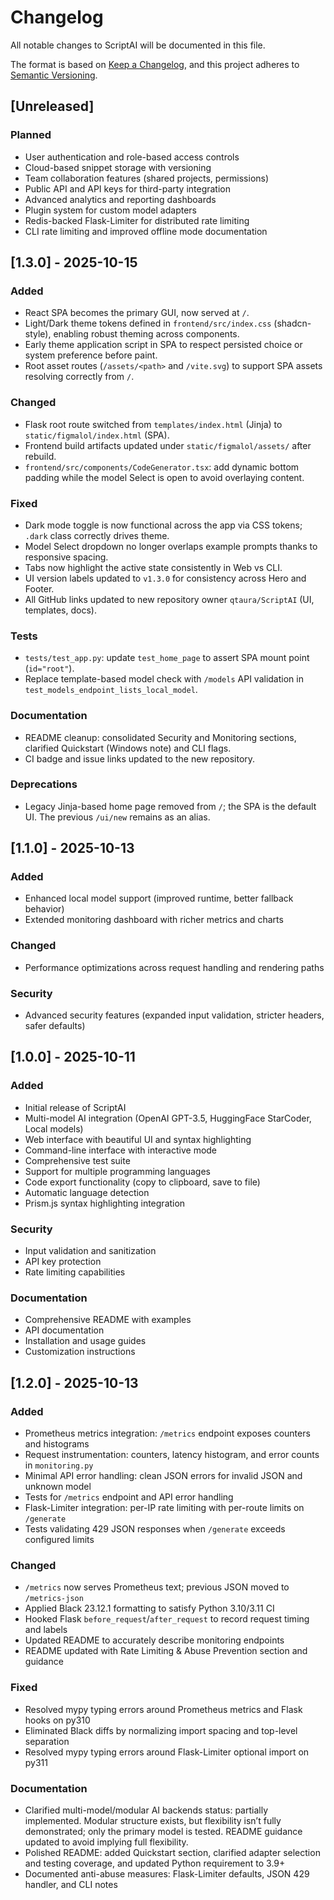 # Changelog

All notable changes to ScriptAI will be documented in this file.

The format is based on [Keep a Changelog](https://keepachangelog.com/en/1.0.0/),
and this project adheres to [Semantic Versioning](https://semver.org/spec/v2.0.0.html).

## [Unreleased]

### Planned
- User authentication and role-based access controls
- Cloud-based snippet storage with versioning
- Team collaboration features (shared projects, permissions)
- Public API and API keys for third-party integration
- Advanced analytics and reporting dashboards
- Plugin system for custom model adapters
- Redis-backed Flask-Limiter for distributed rate limiting
- CLI rate limiting and improved offline mode documentation

## [1.3.0] - 2025-10-15

### Added
- React SPA becomes the primary GUI, now served at `/`.
- Light/Dark theme tokens defined in `frontend/src/index.css` (shadcn-style), enabling robust theming across components.
- Early theme application script in SPA to respect persisted choice or system preference before paint.
- Root asset routes (`/assets/<path>` and `/vite.svg`) to support SPA assets resolving correctly from `/`.

### Changed
- Flask root route switched from `templates/index.html` (Jinja) to `static/figmalol/index.html` (SPA).
- Frontend build artifacts updated under `static/figmalol/assets/` after rebuild.
- `frontend/src/components/CodeGenerator.tsx`: add dynamic bottom padding while the model Select is open to avoid overlaying content.

### Fixed
- Dark mode toggle is now functional across the app via CSS tokens; `.dark` class correctly drives theme.
- Model Select dropdown no longer overlaps example prompts thanks to responsive spacing.
- Tabs now highlight the active state consistently in Web vs CLI.
- UI version labels updated to `v1.3.0` for consistency across Hero and Footer.
- All GitHub links updated to new repository owner `qtaura/ScriptAI` (UI, templates, docs).

### Tests
- `tests/test_app.py`: update `test_home_page` to assert SPA mount point (`id="root"`).
- Replace template-based model check with `/models` API validation in `test_models_endpoint_lists_local_model`.

### Documentation
- README cleanup: consolidated Security and Monitoring sections, clarified Quickstart (Windows note) and CLI flags.
- CI badge and issue links updated to the new repository.

### Deprecations
- Legacy Jinja-based home page removed from `/`; the SPA is the default UI. The previous `/ui/new` remains as an alias.

## [1.1.0] - 2025-10-13

### Added
- Enhanced local model support (improved runtime, better fallback behavior)
- Extended monitoring dashboard with richer metrics and charts

### Changed
- Performance optimizations across request handling and rendering paths

### Security
- Advanced security features (expanded input validation, stricter headers, safer defaults)

## [1.0.0] - 2025-10-11

### Added
- Initial release of ScriptAI
- Multi-model AI integration (OpenAI GPT-3.5, HuggingFace StarCoder, Local models)
- Web interface with beautiful UI and syntax highlighting
- Command-line interface with interactive mode
- Comprehensive test suite
- Support for multiple programming languages
- Code export functionality (copy to clipboard, save to file)
- Automatic language detection
- Prism.js syntax highlighting integration

### Security
- Input validation and sanitization
- API key protection
- Rate limiting capabilities

### Documentation
- Comprehensive README with examples
- API documentation
- Installation and usage guides
- Customization instructions

## [1.2.0] - 2025-10-13

### Added
- Prometheus metrics integration: `/metrics` endpoint exposes counters and histograms
- Request instrumentation: counters, latency histogram, and error counts in `monitoring.py`
- Minimal API error handling: clean JSON errors for invalid JSON and unknown model
- Tests for `/metrics` endpoint and API error handling
- Flask-Limiter integration: per-IP rate limiting with per-route limits on `/generate`
- Tests validating 429 JSON responses when `/generate` exceeds configured limits

### Changed
- `/metrics` now serves Prometheus text; previous JSON moved to `/metrics-json`
- Applied Black 23.12.1 formatting to satisfy Python 3.10/3.11 CI
- Hooked Flask `before_request`/`after_request` to record request timing and labels
- Updated README to accurately describe monitoring endpoints
- README updated with Rate Limiting & Abuse Prevention section and guidance

### Fixed
- Resolved mypy typing errors around Prometheus metrics and Flask hooks on py310
- Eliminated Black diffs by normalizing import spacing and top-level separation
 - Resolved mypy typing errors around Flask-Limiter optional import on py311

### Documentation
- Clarified multi-model/modular AI backends status: partially implemented.
  Modular structure exists, but flexibility isn’t fully demonstrated; only the
  primary model is tested. README guidance updated to avoid implying full
  flexibility.
 - Polished README: added Quickstart section, clarified adapter selection and
   testing coverage, and updated Python requirement to 3.9+
 - Documented anti-abuse measures: Flask-Limiter defaults, JSON 429 handler, and CLI notes